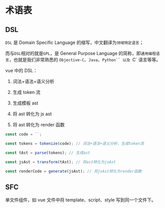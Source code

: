 # 术语表

## DSL

`DSL` 是 Domain Specific Language 的缩写，中文翻译为`领域特定语言`；

而与`DSL`相对的就是`GPL`，是 General Purpose Language 的简称，即`通用编程语言`，也就是我们非常熟悉的 `Objective-C`、`Java`、` Python`` 以及  `C` 语言等等。

vue 中的 DSL：

1. 词法+语法+语义分析

2. 生成 token 流

3. 生成模板 ast

4. 将 ast 转化为 js ast

5. 将 ast 转化为 render 函数

```js
const code = ``;

const tokens = tokenize(code); // 词法+语法+语义分析，生成token流

const tAst = parse(tokens); // 生成ast

const jsAst = transform(tAst); // 将ast转化为jsAst

const renderCode = generate(jsAst); // 将jsAst转化为render函数
```

## SFC

单文件组件，如 vue 文件中将 template、script、style 写到同一个文件下。
